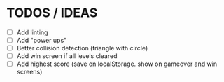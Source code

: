 # TODOS / IDEAS
- [ ] Add linting
- [ ] Add "power ups"
- [ ] Better collision detection (triangle with circle)
- [ ] Add win screen if all levels cleared
- [ ] Add highest score (save on localStorage. show on gameover and win screens)
